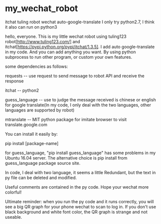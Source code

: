 # my_wechat_robot
itchat tuling robot wechat auto-google-translate 
I only try python2.7, I think it also can run on python3

hello, everyone. This is my little wechat robot using tuling123 robot[http://www.tuling123.com/] and itchat[https://pypi.python.org/pypi/itchat/1.3.5]. I add auto google-translate in my code. And you can add anything you want. By using python subprocess to run other program, or custom your own features.

some dependencies as follows:

requests -- use request to send message to robot API and receive the response

itchat -- python2

guess_language -- use to judge the message received is chinese or english for google translate(In my code, I only deal with the two languages, other languages are supported by robot)

mtranslate -- MIT python package for imitate browser to visit translate.google.com

You can install it easily by:

pip install [package-name]

for guess_language, "pip install guess_language" has some problems in my Ubuntu 16.04 server. The alternative choice is pip install from guess_language package source site.

In code, I deal with two language, it seems a little Redundant, but the text in py file can be deleted and modified.

Useful comments are contained in the py code. Hope your wechat more colorful!

Ultimate reminder: when you run the py code and it runs correctly, you will see a big QR graph for your phone wechat to scan to log in. If you don't use black background and white font color, the QR graph is strange and not useable.
